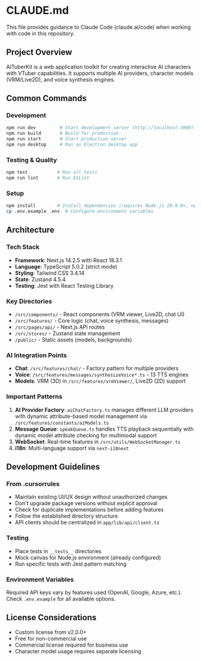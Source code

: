 # CLAUDE.md

This file provides guidance to Claude Code (claude.ai/code) when working with code in this repository.

## Project Overview

AITuberKit is a web application toolkit for creating interactive AI characters with VTuber capabilities. It supports multiple AI providers, character models (VRM/Live2D), and voice synthesis engines.

## Common Commands

### Development

```bash
npm run dev         # Start development server (http://localhost:3000)
npm run build       # Build for production
npm run start       # Start production server
npm run desktop     # Run as Electron desktop app
```

### Testing & Quality

```bash
npm test           # Run all tests
npm run lint       # Run ESLint
```

### Setup

```bash
npm install        # Install dependencies (requires Node.js 20.0.0+, npm 10.0.0+)
cp .env.example .env  # Configure environment variables
```

## Architecture

### Tech Stack

- **Framework**: Next.js 14.2.5 with React 18.3.1
- **Language**: TypeScript 5.0.2 (strict mode)
- **Styling**: Tailwind CSS 3.4.14
- **State**: Zustand 4.5.4
- **Testing**: Jest with React Testing Library

### Key Directories

- `/src/components/` - React components (VRM viewer, Live2D, chat UI)
- `/src/features/` - Core logic (chat, voice synthesis, messages)
- `/src/pages/api/` - Next.js API routes
- `/src/stores/` - Zustand state management
- `/public/` - Static assets (models, backgrounds)

### AI Integration Points

- **Chat**: `/src/features/chat/` - Factory pattern for multiple providers
- **Voice**: `/src/features/messages/synthesizeVoice*.ts` - 13 TTS engines
- **Models**: VRM (3D) in `/src/features/vrmViewer/`, Live2D (2D) support

### Important Patterns

1. **AI Provider Factory**: `aiChatFactory.ts` manages different LLM providers with dynamic attribute-based model management via `/src/features/constants/aiModels.ts`
2. **Message Queue**: `speakQueue.ts` handles TTS playback sequentially with dynamic model attribute checking for multimodal support
3. **WebSocket**: Real-time features in `/src/utils/WebSocketManager.ts`
4. **i18n**: Multi-language support via `next-i18next`

## Development Guidelines

### From .cursorrules

- Maintain existing UI/UX design without unauthorized changes
- Don't upgrade package versions without explicit approval
- Check for duplicate implementations before adding features
- Follow the established directory structure
- API clients should be centralized in `app/lib/api/client.ts`

### Testing

- Place tests in `__tests__` directories
- Mock canvas for Node.js environment (already configured)
- Run specific tests with Jest pattern matching

### Environment Variables

Required API keys vary by features used (OpenAI, Google, Azure, etc.). Check `.env.example` for all available options.

## License Considerations

- Custom license from v2.0.0+
- Free for non-commercial use
- Commercial license required for business use
- Character model usage requires separate licensing
